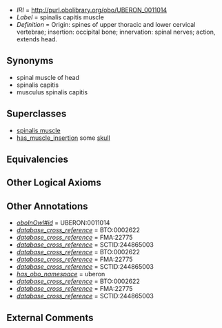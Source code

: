  * *IRI* = http://purl.obolibrary.org/obo/UBERON_0011014
 * *Label* = spinalis capitis muscle
 * *Definition* = Origin: spines of upper thoracic and lower cervical vertebrae; insertion: occipital bone; innervation: spinal nerves; action, extends head.

## Synonyms

 * spinal muscle of head
 * spinalis capitis
 * musculus spinalis capitis

## Superclasses

 * [spinalis muscle](../../UBERON/13/UBERON_0011013.md)
 * [has_muscle_insertion](../../RO/73/RO_0002373.md) some [skull](../../UBERON/29/UBERON_0003129.md)

## Equivalencies


## Other Logical Axioms


## Other Annotations

 * *[oboInOwl#id](../../id/oboInOwl#id.md)* = UBERON:0011014
 * *[database_cross_reference](../../ef/oboInOwl#hasDbXref.md)* = BTO:0002622
 * *[database_cross_reference](../../ef/oboInOwl#hasDbXref.md)* = FMA:22775
 * *[database_cross_reference](../../ef/oboInOwl#hasDbXref.md)* = SCTID:244865003
 * *[database_cross_reference](../../ef/oboInOwl#hasDbXref.md)* = BTO:0002622
 * *[database_cross_reference](../../ef/oboInOwl#hasDbXref.md)* = FMA:22775
 * *[database_cross_reference](../../ef/oboInOwl#hasDbXref.md)* = SCTID:244865003
 * *[has_obo_namespace](../../ce/oboInOwl#hasOBONamespace.md)* = uberon
 * *[database_cross_reference](../../ef/oboInOwl#hasDbXref.md)* = BTO:0002622
 * *[database_cross_reference](../../ef/oboInOwl#hasDbXref.md)* = FMA:22775
 * *[database_cross_reference](../../ef/oboInOwl#hasDbXref.md)* = SCTID:244865003

## External Comments

